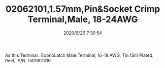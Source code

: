 ﻿---
layout: post 
title: 02062101,1.57mm,Pin&Socket Crimp Terminal,Male, 18-24AWG
tags: 1625
categories: wire-cable
overview: 1.57mm Diameter, Standard .062" Pin and Socket Crimp Terminal, Series 1560, Male, with Tin (Sn) Plated Brass Contact, 18-24 AWG, Reel
part_number: 02062101
thumb_img: static/202006/337-thumb-20200626153217.jpg
small_img: static/202006/337-20200626153217.jpg
date: 2020/6/26 7:30:54
---


As this Terminal:&nbsp; EconoLatch Male Terminal, 16-18 AWG, Tin (Sn) Plated, Reel,&nbsp; P/N: 1501801016

